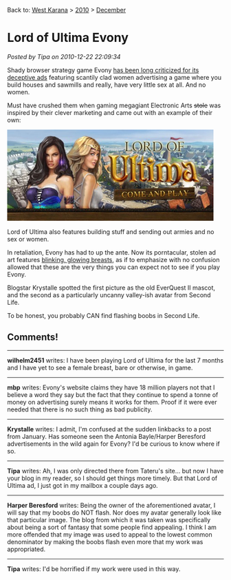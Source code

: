 Back to: [West Karana](/posts/westkarana.md) > [2010](/posts/2010/westkarana.md) > [December](./westkarana.md)
# Lord of Ultima Evony

*Posted by Tipa on 2010-12-22 22:09:34*

Shady browser strategy game Evony [has been long criticized for its deceptive ads](http://www.lazygamer.net/a-history-of-evony-ads-the-insanity-continues/) featuring scantily clad women advertising a game where you build houses and sawmills and really, have very little sex at all. And no women.

Must have crushed them when gaming megagiant Electronic Arts ~~stole~~ was inspired by their clever marketing and came out with an example of their own:

![](../../../uploads/2010/12/lordultima-480x212.jpg "Lord of Ultima")

Lord of Ultima also features building stuff and sending out armies and no sex or women.

In retaliation, Evony has had to up the ante. Now its porntacular, stolen ad art features [blinking, glowing breasts](http://divagoth.com/2010/01/25/evony-steals-artwork-from-soe-adds-blinky-tits-to-the-mix/), as if to emphasize with no confusion allowed that these are the very things you can expect not to see if you play Evony.

Blogstar Krystalle spotted the first picture as the old EverQuest II mascot, and the second as a particularly uncanny valley-ish avatar from Second Life.

To be honest, you probably CAN find flashing boobs in Second Life.
## Comments!

---

**wilhelm2451** writes: I have been playing Lord of Ultima for the last 7 months and I have yet to see a female breast, bare or otherwise, in game.

---

**mbp** writes: Evony's website claims they have 18 million players not that I believe a word they say but the fact that they continue to spend a tonne of money on advertising surely means it works for them. Proof if it were ever needed that there is no such thing as bad publicity.

---

**Krystalle** writes: I admit, I'm confused at the sudden linkbacks to a post from January. Has someone seen the Antonia Bayle/Harper Beresford advertisements in the wild again for Evony? I'd be curious to know where if so.

---

**Tipa** writes: Ah, I was only directed there from Tateru's site... but now I have your blog in my reader, so I should get things more timely. But that Lord of Ultima ad, I just got in my mailbox a couple days ago.

---

**Harper Beresford** writes: Being the owner of the aforementioned avatar, I will say that my boobs do NOT flash. Nor does my avatar generally look like that particular image. The blog from which it was taken was specifically about being a sort of fantasy that some people find appealing. I think I am more offended that my image was used to appeal to the lowest common denominator by making the boobs flash even more that my work was appropriated.

---

**Tipa** writes: I'd be horrified if my work were used in this way.

